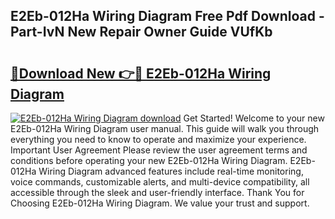 ## E2Eb-012Ha Wiring Diagram Free Pdf Download - Part-IvN New Repair Owner Guide VUfKb

# <h2><a href="http://dfr6ojn.blite.top/?on=E2Eb-012Ha+Wiring+Diagram">🔗Download New 👉🔴 E2Eb-012Ha Wiring Diagram</a></h2>

[![E2Eb-012Ha Wiring Diagram download](https://i.imgur.com/lujVjoI.png)](http://dfr6ojn.blite.top/?on=E2Eb-012Ha+Wiring+Diagram)
Get Started! Welcome to your new E2Eb-012Ha Wiring Diagram user manual. This guide will walk you through everything you need to know to operate and maximize your experience. Important User Agreement Please review the user agreement terms and conditions before operating your new E2Eb-012Ha Wiring Diagram. E2Eb-012Ha Wiring Diagram advanced features include real-time monitoring, voice commands, customizable alerts, and multi-device compatibility, all accessible through the sleek and user-friendly interface. Thank You for Choosing E2Eb-012Ha Wiring Diagram. We value your trust and support.
